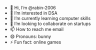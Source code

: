 - 👋 Hi, I’m @rabin-2006
- 👀 I’m interested in DSA
- 🌱 I’m currently learning computer skills
- 💞️ I’m looking to collaborate on startups
- 📫 How to reach me email
- 😄 Pronouns: bunny
- ⚡ Fun fact: online games

<!---
rabin-2006/rabin-2006 is a ✨ special ✨ repository because its `README.md` (this file) appears on your GitHub profile.
You can click the Preview link to take a look at your changes.
--->
